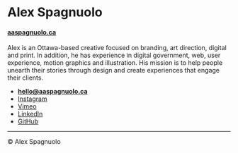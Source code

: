 # Alex Spagnuolo

#### [aaspagnuolo.ca](https://aaspagnuolo.ca)

Alex is an Ottawa-based creative focused on branding, art direction, digital and print. In addition, he has experience in digital government, web, user experience, motion graphics and illustration. His mission is to help people unearth their stories through design and create experiences that engage their clients.

- **[hello@aaspagnuolo.ca](mailto:hello@aaspagnuolo.ca)**
- [Instagram](https://instagram.com/aaspagnuolo)
- [Vimeo](https://vimeo.com/aaspagnuolo)
- [LinkedIn](https://www.linkedin.com/in/aaspagnuolo/)
- [GitHub](https://github.com/AlexSpagnuolo)

---

© Alex Spagnuolo
